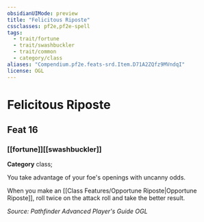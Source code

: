 ```yaml
---
obsidianUIMode: preview
title: "Felicitous Riposte"
cssclasses: pf2e,pf2e-spell
tags:
  - trait/fortune
  - trait/swashbuckler
  - trait/common
  - category/class
aliases: "Compendium.pf2e.feats-srd.Item.D71A2ZQfz9MVndqI"
license: OGL
---
```

# Felicitous Riposte
## Feat 16
### [[fortune]][[swashbuckler]]

**Category** class; 




You take advantage of your foe's openings with uncanny odds.

When you make an [[Class Features/Opportune Riposte|Opportune Riposte]], roll twice on the attack roll and take the better result.

*Source: Pathfinder Advanced Player's Guide*
*OGL*